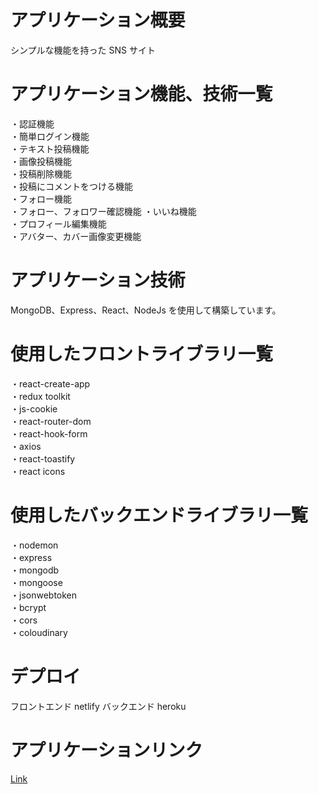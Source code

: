 # アプリケーション概要

シンプルな機能を持った SNS サイト

# アプリケーション機能、技術一覧

・認証機能<br>
・簡単ログイン機能<br>
・テキスト投稿機能<br>
・画像投稿機能<br>
・投稿削除機能<br>
・投稿にコメントをつける機能<br>
・フォロー機能<br>
・フォロー、フォロワー確認機能
・いいね機能<br>
・プロフィール編集機能<br>
・アバター、カバー画像変更機能

# アプリケーション技術

MongoDB、Express、React、NodeJs を使用して構築しています。

# 使用したフロントライブラリ一覧

・react-create-app<br>
・redux toolkit<br>
・js-cookie<br>
・react-router-dom<br>
・react-hook-form<br>
・axios<br>
・react-toastify<br>
・react icons<br>

# 使用したバックエンドライブラリ一覧

・nodemon<br>
・express<br>
・mongodb<br>
・mongoose<br>
・jsonwebtoken<br>
・bcrypt<br>
・cors<br>
・coloudinary<br>

# デプロイ

フロントエンド netlify
バックエンド heroku

# アプリケーションリンク

[Link](https://admirable-creponne-37f7df.netlify.app/)
